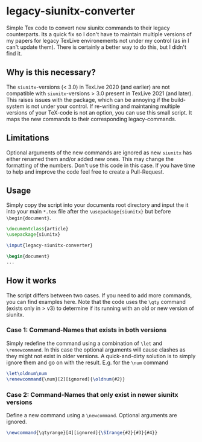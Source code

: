 # legacy-siunitx-converter
Simple Tex code to convert new siunitx commands to their legacy counterparts.
Its a quick fix so I don't have to maintain multiple versions of my papers for legacy TexLive environements not under my control (as in I can't update them).
There is certainly a better way to do this, but I didn't find it. 

## Why is this necessary?
The `siunitx`-versions (< 3.0) in TexLive 2020 (and earlier) are not compatible with `siunitx`-versions > 3.0 present in TexLive 2021 (and later).
This raises issues with the package, which can be annoying if the build-system is not under your control. 
If re-writing and maintaning multiple versions of your TeX-code is not an option, you can use this small script. 
It maps the new commands to their corresponding legacy-commands.

## Limitations
Optional arguments of the new commands are ignored as new `siunitx` has either renamed them and/or added new ones.
This may change the formatting of the numbers. Don't use this code in this case.
If you have time to help and improve the code feel free to create a Pull-Request. 

## Usage
Simply copy the script into your documents root directory and input the it into your main `*.tex` file after the `\usepackage{siunitx}` but before `\begin{document}`.
```tex
\documentclass{article}
\usepackage{siunitx}

\input{legacy-siunitx-converter}

\begin{document}
...
```

## How it works
The script differs between two cases. If you need to add more commands, you can find examples here.
Note that the code uses the `\qty` command (exists only in > v3) to determine if its running with an old or new version of siunitx.

### Case 1: Command-Names that exists in both versions
Simply redefine the command using a combination of `\let` and `\renewcommand`.
In this case the optional arguments will cause clashes as they might not exist in older versions.
A quick-and-dirty solution is to simply ignore them and go on with the result.
E.g. for the `\num` command
```tex
\let\oldnum\num
\renewcommand{\num}[2][ignored]{\oldnum{#2}}
```

### Case 2: Command-Names that only exist in newer siunitx versions
Define a new command using a `\newcommand`.
Optional arguments are ignored.
```tex
\newcommand{\qtyrange}[4][ignored]{\SIrange{#2}{#3}{#4}}
```
